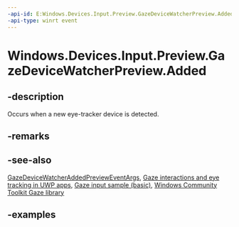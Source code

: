 ```yaml
---
-api-id: E:Windows.Devices.Input.Preview.GazeDeviceWatcherPreview.Added
-api-type: winrt event
---
```


<!-- Event syntax.
public event TypedEventHandler Added<GazeDeviceWatcherPreview, GazeDeviceWatcherAddedPreviewEventArgs>
-->

# Windows.Devices.Input.Preview.GazeDeviceWatcherPreview.Added

## -description

Occurs when a new eye-tracker device is detected.

## -remarks

## -see-also

[GazeDeviceWatcherAddedPreviewEventArgs](gazedevicewatcheraddedprevieweventargs.md), [Gaze interactions and eye tracking in UWP apps](https://docs.microsoft.com/windows/uwp/design/input/gaze-interactions), [Gaze input sample (basic)](https://github.com/MicrosoftDocs/windows-topic-specific-samples/archive/uwp-gazeinput-basic.zip), [Windows Community Toolkit Gaze library](https://docs.microsoft.com/windows/uwpcommunitytoolkit/gaze/gazeinteractionlibrary)

## -examples
